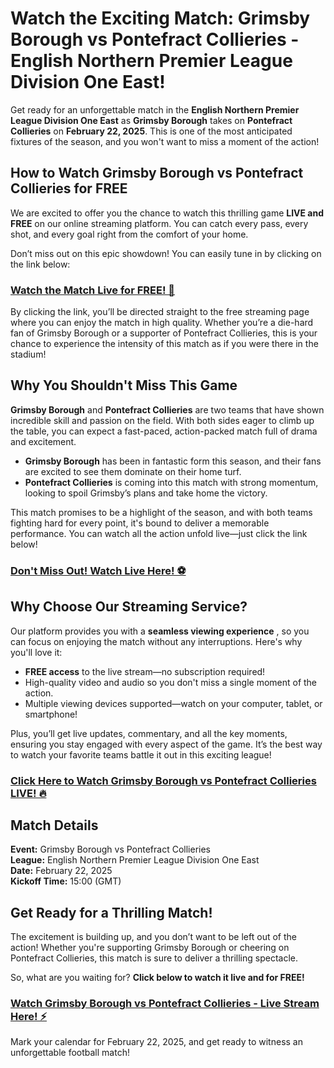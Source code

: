# Watch the Exciting Match: Grimsby Borough vs Pontefract Collieries - English Northern Premier League Division One East!

Get ready for an unforgettable match in the **English Northern Premier League Division One East** as **Grimsby Borough** takes on **Pontefract Collieries** on **February 22, 2025**. This is one of the most anticipated fixtures of the season, and you won't want to miss a moment of the action!

## How to Watch Grimsby Borough vs Pontefract Collieries for FREE

We are excited to offer you the chance to watch this thrilling game **LIVE and FREE** on our online streaming platform. You can catch every pass, every shot, and every goal right from the comfort of your home.

Don’t miss out on this epic showdown! You can easily tune in by clicking on the link below:

### [**Watch the Match Live for FREE! 🎥**](https://tinyurl.com/livestreamfreeo?st=Grimsby+Borough+vs+Pontefract+Collieries&si=gh)

By clicking the link, you’ll be directed straight to the free streaming page where you can enjoy the match in high quality. Whether you’re a die-hard fan of Grimsby Borough or a supporter of Pontefract Collieries, this is your chance to experience the intensity of this match as if you were there in the stadium!

## Why You Shouldn't Miss This Game

**Grimsby Borough** and **Pontefract Collieries** are two teams that have shown incredible skill and passion on the field. With both sides eager to climb up the table, you can expect a fast-paced, action-packed match full of drama and excitement.

- **Grimsby Borough** has been in fantastic form this season, and their fans are excited to see them dominate on their home turf.
- **Pontefract Collieries** is coming into this match with strong momentum, looking to spoil Grimsby’s plans and take home the victory.

This match promises to be a highlight of the season, and with both teams fighting hard for every point, it's bound to deliver a memorable performance. You can watch all the action unfold live—just click the link below!

### [**Don't Miss Out! Watch Live Here! ⚽**](https://tinyurl.com/livestreamfreeo?st=Grimsby+Borough+vs+Pontefract+Collieries&si=gh)

## Why Choose Our Streaming Service?

Our platform provides you with a **seamless viewing experience** , so you can focus on enjoying the match without any interruptions. Here's why you'll love it:

- **FREE access** to the live stream—no subscription required!
- High-quality video and audio so you don't miss a single moment of the action.
- Multiple viewing devices supported—watch on your computer, tablet, or smartphone!

Plus, you’ll get live updates, commentary, and all the key moments, ensuring you stay engaged with every aspect of the game. It’s the best way to watch your favorite teams battle it out in this exciting league!

### [**Click Here to Watch Grimsby Borough vs Pontefract Collieries LIVE! 🔥**](https://tinyurl.com/livestreamfreeo?st=Grimsby+Borough+vs+Pontefract+Collieries&si=gh)

## Match Details

**Event:** Grimsby Borough vs Pontefract Collieries  
**League:** English Northern Premier League Division One East  
**Date:** February 22, 2025  
**Kickoff Time:** 15:00 (GMT)

## Get Ready for a Thrilling Match!

The excitement is building up, and you don’t want to be left out of the action! Whether you're supporting Grimsby Borough or cheering on Pontefract Collieries, this match is sure to deliver a thrilling spectacle.

So, what are you waiting for? **Click below to watch it live and for FREE!**

### [**Watch Grimsby Borough vs Pontefract Collieries - Live Stream Here! ⚡**](https://tinyurl.com/livestreamfreeo?st=Grimsby+Borough+vs+Pontefract+Collieries&si=gh)

Mark your calendar for February 22, 2025, and get ready to witness an unforgettable football match!
